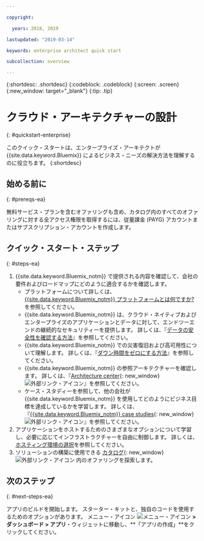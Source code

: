 ```yaml
---

copyright:

  years: 2018, 2019

lastupdated: "2019-03-14"

keywords: enterprise architect quick start

subcollection: overview

---
```


{:shortdesc: .shortdesc}
{:codeblock: .codeblock}
{:screen: .screen}
{:new_window: target="_blank"}
{:tip: .tip}

# クラウド・アーキテクチャーの設計
{: #quickstart-enterprise}

このクイック・スタートは、エンタープライズ・アーキテクトが {{site.data.keyword.Bluemix}} によるビジネス・ニーズの解決方法を理解するのに役立ちます。 
{:shortdesc}

## 始める前に
{: #prereqs-ea}

無料サービス・プランを含むオファリングも含め、カタログ内のすべてのオファリングに対する全アクセス権限を取得するには、従量課金 (PAYG) アカウントまたはサブスクリプション・アカウントを作成します。 

## クイック・スタート・ステップ
{: #steps-ea}

1. {{site.data.keyword.Bluemix_notm}} で提供される内容を確認して、会社の要件およびロードマップにどのように適合するかを確認します。 
    * プラットフォームについて詳しくは、[{{site.data.keyword.Bluemix_notm}} プラットフォームとは何ですか?](/docs/overview?topic=overview-whatis-platform)を参照してください。
    * {{site.data.keyword.Bluemix_notm}} は、クラウド・ネイティブおよびエンタープライズのアプリケーションとデータに対して、エンドツーエンドの継続的なセキュリティーを提供します。 詳しくは、『[データの安全性を確認する方法](/docs/overview?topic=overview-security)』を参照してください。 
    * {{site.data.keyword.Bluemix_notm}} での災害復旧および高可用性について理解します。 詳しくは、『[ダウン時間をゼロにする方法](/docs/overview?topic=overview-zero-downtime)』を参照してください。
    * {{site.data.keyword.Bluemix_notm}} の参照アーキテクチャーを確認します。 詳しくは、『[Architecture center](https://www.ibm.com/cloud/garage/architectures){: new_window} ![外部リンク・アイコン](../icons/launch-glyph.svg)』を参照してください。 
    * ケース・スタディーを参照して、他の会社が {{site.data.keyword.Bluemix_notm}} を使用してどのようにビジネス目標を達成しているかを学習します。 詳しくは、『[{{site.data.keyword.Bluemix_notm}} case studies](https://www.ibm.com/cloud-computing/bluemix/case-studies){: new_window} ![外部リンク・アイコン](../icons/launch-glyph.svg)』を参照してください。 
2. アプリケーションをホストするためのさまざまなオプションについて学習し、必要に応じてインフラストラクチャーを自由に制御します。 詳しくは、[ホスティング環境の選択](/docs/overview?topic=overview-whatis-platform#choose-compute)を参照してください。
3. ソリューションの構築に使用できる [カタログ](https://cloud.ibm.com/catalog){: new_window} ![外部リンク・アイコン](../icons/launch-glyph.svg) 内のオファリングを探索します。

## 次のステップ
{: #next-steps-ea}

アプリのビルドを開始します。 スターター・キットと、独自のコードを使用するためのオプションがあります。 メニュー・アイコン ![メニュー・アイコン](../icons/icon_hamburger.svg) **> ダッシュボード > アプリ**・ウィジェットに移動し、**「アプリの作成」**をクリックしてください。

